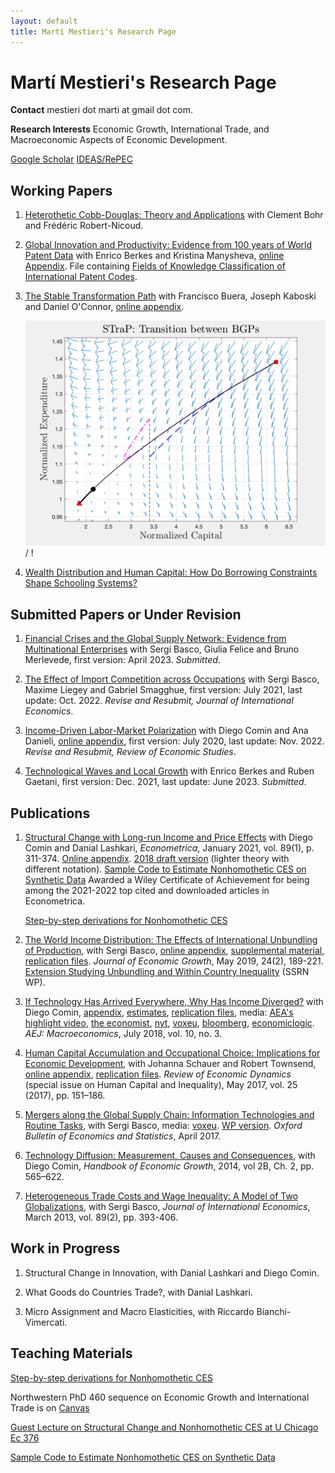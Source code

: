 ```yaml
---
layout: default
title: Martí Mestieri's Research Page
---
```


# Martí Mestieri's Research Page

<!--Senior Economist in the Economic Research Department at the Federal Reserve Bank of Chicago (on leave).

UPF Associate Professor and CREi Associate Researcher.

-->

**Contact** mestieri dot marti at gmail dot com.

**Research Interests** Economic Growth, International Trade, and Macroeconomic Aspects of Economic Development.

<!--**Curriculum Vitae** ([pdf](https://www.dropbox.com/s/q1ax1vnrav3rwcm/mestieri_cv_may2023.pdf?dl=0)) 

-->
[Google Scholar](https://scholar.google.com/citations?user=jXvJF9MAAAAJ&hl=ca)           [IDEAS/RePEC](https://ideas.repec.org/f/pme510.html)
                                                                                 

## Working Papers

1. [Heterothetic Cobb-Douglas: Theory and Applications](https://www.dropbox.com/s/4ib6vfi0og7ixop/bmrn_hcd.pdf?dl=0) with Clement Bohr and Frédéric Robert-Nicoud.

2. [Global Innovation and Productivity: Evidence from 100 years of World Patent Data](https://www.dropbox.com/s/h49z8tmqrtbzchr/bmm_website.pdf?dl=0) with Enrico Berkes and Kristina Manysheva, [online Appendix](https://www.dropbox.com/s/p0857cfab9i9jjs/bmm_oa_website.pdf?dl=0). File containing [Fields of Knowledge Classification of International Patent Codes](https://www.dropbox.com/s/sne8ac9t22pwcy3/Fields_of_knowledge.csv?dl=0).
 
3. [The Stable Transformation Path](https://www.dropbox.com/s/qr244nsqarcmz4h/bkmo.pdf?dl=0)
    with Francisco Buera, Joseph Kaboski and Daniel O'Connor, 
    [online appendix](https://www.dropbox.com/s/z0ufhkrma81umg2/bkmo_oa.pdf?dl=0).

    ![ Stable Transformation Path Connecting Two BGPs](straptwitter.gif) / ! [](straptwitter.gif)

4. [Wealth Distribution and Human Capital: How Do Borrowing Constraints Shape Schooling Systems?](https://www.dropbox.com/s/w0fc7sthxh0mhtx/mestieri_wealthdistrib_humancapital.pdf?dl=0)


## Submitted Papers or Under Revision

1. [Financial Crises and the Global Supply Network: Evidence from Multinational Enterprises](https://www.dropbox.com/s/izq34c7zig3b0qe/BFMM_Economic_Crises_and_the_Global_Supply_Chain.pdf?dl=0) with Sergi Basco, Giulia Felice and Bruno Merlevede, first version: April 2023. *Submitted*.
 
2. [The Effect of Import Competition across Occupations](https://www.dropbox.com/s/fb0pr0rfwq98plt/blms_rev.pdf?dl=0) with Sergi Basco, Maxime Liegey and Gabriel Smagghue, first version: July 2021, last update: Oct. 2022. *Revise and Resubmit, Journal of International Economics*.

3. [Income-Driven Labor-Market Polarization](https://www.dropbox.com/s/4c3ow4flycqnymd/cdm.pdf?dl=0) with Diego Comin and Ana Danieli,
    [online appendix](https://www.dropbox.com/s/cu2hv6z8u9633rb/cdm_oa.pdf?dl=0), first version: July 2020, last update: Nov. 2022. *Revise and Resubmit, Review of Economic Studies*.
    
4. [Technological Waves and Local Growth](https://www.dropbox.com/s/vswbcd98s6333tu/bgm_june23.pdf?dl=0) with Enrico Berkes and Ruben Gaetani, first version: Dec. 2021, last update: June 2023. *Submitted*.


## Publications

1. [Structural Change with Long-run Income and Price Effects](https://www.dropbox.com/s/prta8e8rul85w6i/CLM_final.pdf?dl=0)
    with Diego Comin and Danial Lashkari, 
   *Econometrica*, January 2021, vol. 89(1), p. 311-374.
    [Online appendix](https://www.dropbox.com/s/k0n1wc79z3u10ck/CLM_onlineappendix_final.pdf?dl=0). [2018 draft version](https://www.dropbox.com/s/98e9tjnx3nhlhdd/CLM_rev2.pdf?dl=0) (lighter theory with different notation). [Sample Code to Estimate Nonhomothetic CES on Synthetic Data](https://www.dropbox.com/s/adzdfl0najc7jc5/estimation_nhces.zip?dl=0) Awarded a Wiley Certificate of Achievement for being among the 2021-2022 top cited and downloaded articles in Econometrica.

      [Step-by-step derivations for Nonhomothetic CES](https://www.dropbox.com/s/b5r76pev48xo6is/nhcesstepbystep.pdf?dl=0)

2. [The World Income Distribution: The Effects of International Unbundling of Production](https://www.dropbox.com/s/czqzvaqwtgmk5hs/BMU_rev.pdf?dl=0), with Sergi Basco, [online appendix](https://www.dropbox.com/s/sgwdn0qb2kwca8k/BMU_onlineappendix_rev.pdf?dl=0), [supplemental material](https://www.dropbox.com/s/teu5685tej9tt54/BMP3_additional_results_rev2.pdf?dl=0), [replication files](https://www.dropbox.com/s/94zy8f7iwh2yvvl/replication%20files%20bmp3.zip?dl=0). *Journal of Economic Growth*, May 2019, 24(2), 189-221.
       [Extension Studying Unbundling and Within Country Inequality](https://www.dropbox.com/s/83ty9lv2lem87y1/BM_Trade_and_within_inequality.pdf?dl=0) (SSRN WP).

3. [If Technology Has Arrived Everywhere, Why Has Income Diverged?](https://www.dropbox.com/s/l04exb9tn9zcsdt/CM_transition.pdf?dl=0) with Diego Comin, [appendix](https://www.dropbox.com/s/hpmdrvmg5bbwe0p/CM_transition_appendix.pdf?dl=0), [estimates](https://www.dropbox.com/s/y34zbbnuji9mley/CM_online_results.csv?dl=0), [replication files](https://sites.google.com/site/martimestieri/replication%20files.zip?attredirects=0&d=1), media:  [AEA's highlight video](https://www.aeaweb.org/research/technology-intensity-of-use-income-divergence),  [the economist](http://www.economist.com/news/briefing/21679448-pace-business-really-getting-quicker-creed-speed), [nyt](http://economix.blogs.nytimes.com/2013/05/10/technology-as-a-driver-of-growth-or-not/), [voxeu](http://www.voxeu.org/article/technology-and-income-dynamics-1800-2000), [bloomberg](http://www.bloomberg.com/news/2013-05-09/fed-in-2008-showed-panic-of-1907-was-excessive-cutting-research.html), [economiclogic](http://economiclogic.blogspot.com.es/2013/06/income-divergence-in-face-of-faster.html). *AEJ: Macroeconomics*, July 2018, vol. 10, no. 3.

4. [Human Capital Accumulation and Occupational Choice: Implications for Economic Development](https://www.dropbox.com/s/i9y5hhldhf8sf2z/MST_rev.pdf?dl=0), with Johanna Schauer and Robert Townsend, [online appendix](https://www.dropbox.com/s/7nmwugrvgbw5q3a/MST_rev_onlineappendix.pdf?dl=0), [replication files](https://www.dropbox.com/s/p3wkhbsmytj9rnx/MST_replication_files.zip?dl=0). *Review of Economic Dynamics* (special issue on Human Capital and Inequality), May 2017, vol. 25 (2017), pp. 151–186.

5. [Mergers along the Global Supply Chain: Information Technologies and Routine Tasks](https://www.dropbox.com/s/dbevybjgig53owv/BM_MandA.pdf?dl=0), with Sergi Basco, media: [voxeu](http://www.voxeu.org/article/ict-and-global-supply-chains). [WP version](https://www.dropbox.com/s/9zb0f8drntg5zz0/BM_MandAR.pdf?dl=0). *Oxford Bulletin of Economics and Statistics*, April 2017. 

6. [Technology Diffusion: Measurement, Causes and Consequences](https://www.dropbox.com/s/wb4t5a6jn2qkfdx/CM_chapter.pdf?dl=0), with Diego Comin, *Handbook of Economic Growth*, 2014, vol 2B, Ch. 2,  pp. 565–622.

7. [Heterogeneous Trade Costs and Wage Inequality: A Model of Two Globalizations](https://www.dropbox.com/s/ek1tnn8osqoolx3/BM2G.pdf?dl=0), with Sergi Basco, *Journal of International Economics*, March 2013, vol. 89(2), pp. 393-406.


## Work in Progress 

1. Structural Change in Innovation, with Danial Lashkari and Diego Comin.

2. What Goods do Countries Trade?, with Danial Lashkari.

3. Micro Assignment and Macro Elasticities, with Riccardo Bianchi-Vimercati.


## Teaching Materials

[Step-by-step derivations for Nonhomothetic CES](https://www.dropbox.com/s/b5r76pev48xo6is/nhcesstepbystep.pdf?dl=0)

Northwestern PhD 460 sequence on Economic Growth and International Trade is on [Canvas](https://canvas.northwestern.edu/)

[Guest Lecture on Structural Change and Nonhomothetic CES at U Chicago Ec 376](https://www.dropbox.com/s/desc962vwmcdbat/structural_change_lecture.pdf?dl=0)

[Sample Code to Estimate Nonhomothetic CES on Synthetic Data](https://www.dropbox.com/s/adzdfl0najc7jc5/estimation_nhces.zip?dl=0)

